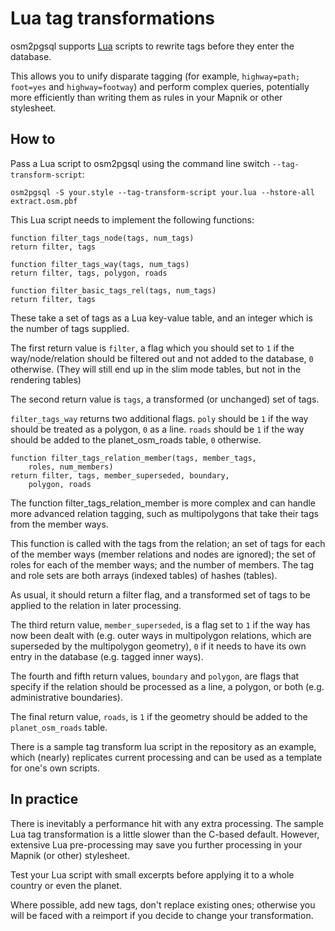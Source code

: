 # Lua tag transformations

osm2pgsql supports [Lua](http://lua.org/) scripts to rewrite tags before they enter the database.

This allows you to unify disparate tagging (for example, `highway=path; foot=yes` and `highway=footway`) and perform complex queries, potentially more efficiently than writing them as rules in your Mapnik or other stylesheet.

## How to

Pass a Lua script to osm2pgsql using the command line switch `--tag-transform-script`:

    osm2pgsql -S your.style --tag-transform-script your.lua --hstore-all extract.osm.pbf

This Lua script needs to implement the following functions:

    function filter_tags_node(tags, num_tags)
    return filter, tags

    function filter_tags_way(tags, num_tags)
    return filter, tags, polygon, roads

    function filter_basic_tags_rel(tags, num_tags)
    return filter, tags

These take a set of tags as a Lua key-value table, and an integer which is the number of tags supplied.

The first return value is `filter`, a flag which you should set to `1` if the way/node/relation should be filtered out and not added to the database, `0` otherwise. (They will still end up in the slim mode tables, but not in the rendering tables)

The second return value is `tags`, a transformed (or unchanged) set of tags.

`filter_tags_way` returns two additional flags. `poly` should be `1` if the way should be treated as a polygon, `0` as a line. `roads` should be `1` if the way should be added to the planet_osm_roads table, `0` otherwise.

    function filter_tags_relation_member(tags, member_tags,
        roles, num_members)
    return filter, tags, member_superseded, boundary,
        polygon, roads

The function filter_tags_relation_member is more complex and can handle more advanced relation tagging, such as multipolygons that take their tags from the member ways.

This function is called with the tags from the relation; an set of tags for each of the member ways (member relations and nodes are ignored); the set of roles for each of the member ways; and the number of members. The tag and role sets are both arrays (indexed tables) of hashes (tables).

As usual, it should return a filter flag, and a transformed set of tags to be applied to the relation in later processing.

The third return value, `member_superseded`, is a flag set to `1` if the way has now been dealt with (e.g. outer ways in multipolygon relations, which are superseded by the multipolygon geometry), `0` if it needs to have its own entry in the database (e.g. tagged inner ways).

The fourth and fifth return values, `boundary` and `polygon`, are flags that specify if the relation should be processed as a line, a polygon, or both (e.g. administrative boundaries).

The final return value, `roads`, is `1` if the geometry should be added to the `planet_osm_roads` table.

There is a sample tag transform lua script in the repository as an example, which (nearly) replicates current processing and can be used as a template for one's own scripts.

## In practice

There is inevitably a performance hit with any extra processing. The sample Lua tag transformation is a little slower than the C-based default. However, extensive Lua pre-processing may save you further processing in your Mapnik (or other) stylesheet.

Test your Lua script with small excerpts before applying it to a whole country or even the planet.

Where possible, add new tags, don't replace existing ones; otherwise you will be faced with a reimport if you decide to change your transformation.
